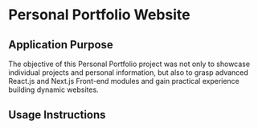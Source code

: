 # Personal Portfolio Website  

## Application Purpose  
The objective of this Personal Portfolio project was not only to showcase individual projects and personal information, but also to grasp advanced React.js and Next.js Front-end modules and gain practical experience building dynamic websites. 

## Usage Instructions  
